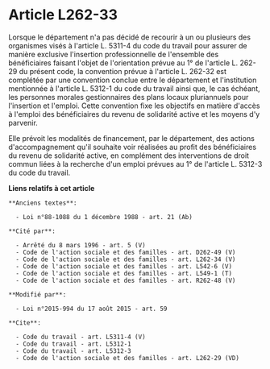 # Article L262-33

Lorsque le département n'a pas décidé de recourir à un ou plusieurs des organismes visés à l'article L. 5311-4 du code du
travail pour assurer de manière exclusive l'insertion professionnelle de l'ensemble des bénéficiaires faisant l'objet de
l'orientation prévue au 1° de l'article L. 262-29 du présent code, la convention prévue à l'article L. 262-32 est complétée
par une convention conclue entre le département et l'institution mentionnée à l'article L. 5312-1 du code du travail ainsi
que, le cas échéant, les personnes morales gestionnaires des plans locaux pluriannuels pour l'insertion et l'emploi. Cette
convention fixe les objectifs en matière d'accès à l'emploi des bénéficiaires du revenu de solidarité active et les moyens
d'y parvenir. 

Elle prévoit les modalités de financement, par le département, des actions d'accompagnement qu'il souhaite voir réalisées au
profit des bénéficiaires du revenu de solidarité active, en complément des interventions de droit commun liées à la recherche
d'un emploi prévues au 1° de l'article L. 5312-3 du code du travail.

**Liens relatifs à cet article**

	**Anciens textes**:

	  - Loi n°88-1088 du 1 décembre 1988 - art. 21 (Ab)

	**Cité par**:

	  - Arrêté du 8 mars 1996 - art. 5 (V)
	  - Code de l'action sociale et des familles - art. D262-49 (V)
	  - Code de l'action sociale et des familles - art. L262-34 (V)
	  - Code de l'action sociale et des familles - art. L542-6 (V)
	  - Code de l'action sociale et des familles - art. L549-1 (T)
	  - Code de l'action sociale et des familles - art. R262-48 (V)

	**Modifié par**:

	  - Loi n°2015-994 du 17 août 2015 - art. 59

	**Cite**:

	  - Code du travail - art. L5311-4 (V)
	  - Code du travail - art. L5312-1
	  - Code du travail - art. L5312-3
	  - Code de l'action sociale et des familles - art. L262-29 (VD)
